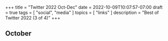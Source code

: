 +++
title = "Twitter 2022 Oct-Dec"
date = 2022-10-09T10:07:57-07:00
draft = true
tags = [
  "social",
  "media"
]
topics = [
  "links"
]
description = "Best of Twitter 2022 (3 of 4)"
+++

## October
